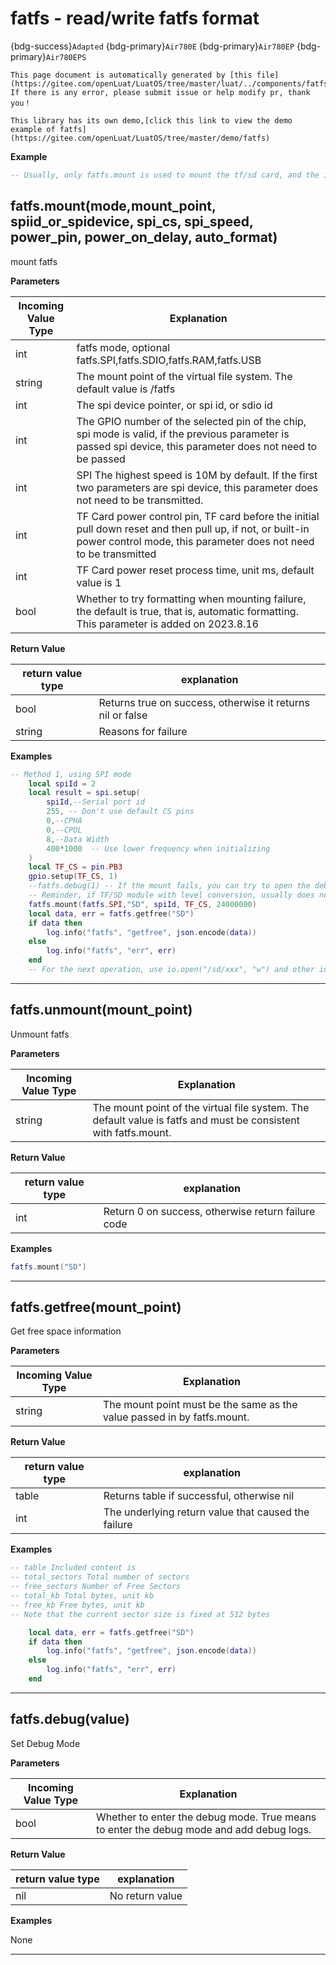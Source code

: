 # fatfs - read/write fatfs format

{bdg-success}`Adapted` {bdg-primary}`Air780E` {bdg-primary}`Air780EP` {bdg-primary}`Air780EPS`

```{note}
This page document is automatically generated by [this file](https://gitee.com/openLuat/LuatOS/tree/master/luat/../components/fatfs/luat_lib_fatfs.c). If there is any error, please submit issue or help modify pr, thank you！
```

```{tip}
This library has its own demo,[click this link to view the demo example of fatfs](https://gitee.com/openLuat/LuatOS/tree/master/demo/fatfs)
```

**Example**

```lua
-- Usually, only fatfs.mount is used to mount the tf/sd card, and the io library is enough for other operations.

```

## fatfs.mount(mode,mount_point, spiid_or_spidevice, spi_cs, spi_speed, power_pin, power_on_delay, auto_format)



mount fatfs

**Parameters**

|Incoming Value Type | Explanation|
|-|-|
|int|fatfs mode, optional fatfs.SPI,fatfs.SDIO,fatfs.RAM,fatfs.USB|
|string|The mount point of the virtual file system. The default value is /fatfs|
|int|The spi device pointer, or spi id, or sdio id|
|int|The GPIO number of the selected pin of the chip, spi mode is valid, if the previous parameter is passed spi device, this parameter does not need to be passed|
|int|SPI The highest speed is 10M by default. If the first two parameters are spi device, this parameter does not need to be transmitted.|
|int|TF Card power control pin, TF card before the initial pull down reset and then pull up, if not, or built-in power control mode, this parameter does not need to be transmitted|
|int|TF Card power reset process time, unit ms, default value is 1|
|bool|Whether to try formatting when mounting failure, the default is true, that is, automatic formatting. This parameter is added on 2023.8.16|

**Return Value**

|return value type | explanation|
|-|-|
|bool|Returns true on success, otherwise it returns nil or false|
|string|Reasons for failure|

**Examples**

```lua
-- Method 1, using SPI mode
    local spiId = 2
    local result = spi.setup(
        spiId,--Serial port id
        255, -- Don't use default CS pins
        0,--CPHA
        0,--CPOL
        8,--Data Width
        400*1000  -- Use lower frequency when initializing
    )
    local TF_CS = pin.PB3
    gpio.setup(TF_CS, 1)
    --fatfs.debug(1) -- If the mount fails, you can try to open the debugging information to find the reason.
    -- Reminder, if TF/SD module with level conversion, usually does not support baud rate above 10M!!
    fatfs.mount(fatfs.SPI,"SD", spiId, TF_CS, 24000000)
    local data, err = fatfs.getfree("SD")
    if data then
        log.info("fatfs", "getfree", json.encode(data))
    else
        log.info("fatfs", "err", err)
    end
    -- For the next operation, use io.open("/sd/xxx", "w") and other io library API

```

---

## fatfs.unmount(mount_point)



Unmount fatfs

**Parameters**

|Incoming Value Type | Explanation|
|-|-|
|string|The mount point of the virtual file system. The default value is fatfs and must be consistent with fatfs.mount.|

**Return Value**

|return value type | explanation|
|-|-|
|int|Return 0 on success, otherwise return failure code|

**Examples**

```lua
fatfs.mount("SD")

```

---

## fatfs.getfree(mount_point)



Get free space information

**Parameters**

|Incoming Value Type | Explanation|
|-|-|
|string|The mount point must be the same as the value passed in by fatfs.mount.|

**Return Value**

|return value type | explanation|
|-|-|
|table|Returns table if successful, otherwise nil|
|int|The underlying return value that caused the failure|

**Examples**

```lua
-- table Included content is
-- total_sectors Total number of sectors
-- free_sectors Number of Free Sectors
-- total_kb Total bytes, unit kb
-- free_kb Free bytes, unit kb
-- Note that the current sector size is fixed at 512 bytes

    local data, err = fatfs.getfree("SD")
    if data then
        log.info("fatfs", "getfree", json.encode(data))
    else
        log.info("fatfs", "err", err)
    end

```

---

## fatfs.debug(value)



Set Debug Mode

**Parameters**

|Incoming Value Type | Explanation|
|-|-|
|bool|Whether to enter the debug mode. True means to enter the debug mode and add debug logs.|

**Return Value**

|return value type | explanation|
|-|-|
|nil|No return value|

**Examples**

None

---

